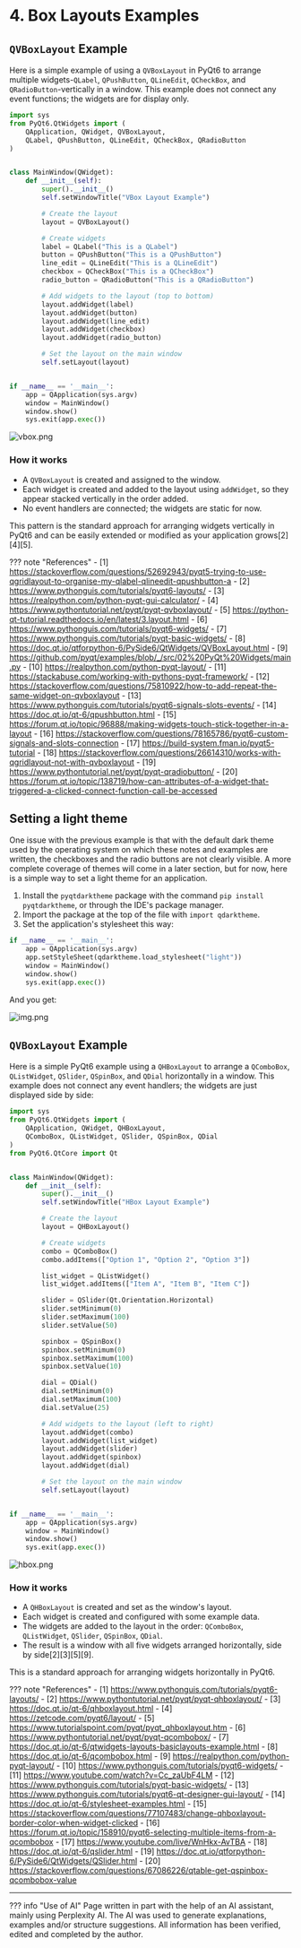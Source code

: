 # 4. Box Layouts Examples

## `QVBoxLayout` Example

Here is a simple example of using a `QVBoxLayout` in PyQt6 to arrange multiple widgets-`QLabel`, `QPushButton`,
`QLineEdit`, `QCheckBox`, and `QRadioButton`-vertically in a window. This example does not connect any event functions;
the widgets are for display only.

```python
import sys
from PyQt6.QtWidgets import (
    QApplication, QWidget, QVBoxLayout,
    QLabel, QPushButton, QLineEdit, QCheckBox, QRadioButton
)


class MainWindow(QWidget):
    def __init__(self):
        super().__init__()
        self.setWindowTitle("VBox Layout Example")

        # Create the layout
        layout = QVBoxLayout()

        # Create widgets
        label = QLabel("This is a QLabel")
        button = QPushButton("This is a QPushButton")
        line_edit = QLineEdit("This is a QLineEdit")
        checkbox = QCheckBox("This is a QCheckBox")
        radio_button = QRadioButton("This is a QRadioButton")

        # Add widgets to the layout (top to bottom)
        layout.addWidget(label)
        layout.addWidget(button)
        layout.addWidget(line_edit)
        layout.addWidget(checkbox)
        layout.addWidget(radio_button)

        # Set the layout on the main window
        self.setLayout(layout)


if __name__ == '__main__':
    app = QApplication(sys.argv)
    window = MainWindow()
    window.show()
    sys.exit(app.exec())
```

![vbox.png](vbox.png)

### How it works

- A `QVBoxLayout` is created and assigned to the window.
- Each widget is created and added to the layout using `addWidget`, so they appear stacked vertically in the order
  added.
- No event handlers are connected; the widgets are static for now.

This pattern is the standard approach for arranging widgets vertically in PyQt6 and can be easily extended or modified
as your application grows[2][4][5].

??? note "References"
    - [1] https://stackoverflow.com/questions/52692943/pyqt5-trying-to-use-qgridlayout-to-organise-my-qlabel-qlineedit-qpushbutton-a
    - [2] https://www.pythonguis.com/tutorials/pyqt6-layouts/
    - [3] https://realpython.com/python-pyqt-gui-calculator/
    - [4] https://www.pythontutorial.net/pyqt/pyqt-qvboxlayout/
    - [5] https://python-qt-tutorial.readthedocs.io/en/latest/3.layout.html
    - [6] https://www.pythonguis.com/tutorials/pyqt6-widgets/
    - [7] https://www.pythonguis.com/tutorials/pyqt-basic-widgets/
    - [8] https://doc.qt.io/qtforpython-6/PySide6/QtWidgets/QVBoxLayout.html
    - [9] https://github.com/pyqt/examples/blob/_/src/02%20PyQt%20Widgets/main.py
    - [10] https://realpython.com/python-pyqt-layout/
    - [11] https://stackabuse.com/working-with-pythons-pyqt-framework/
    - [12] https://stackoverflow.com/questions/75810922/how-to-add-repeat-the-same-widget-on-qvboxlayout
    - [13] https://www.pythonguis.com/tutorials/pyqt6-signals-slots-events/
    - [14] https://doc.qt.io/qt-6/qpushbutton.html
    - [15] https://forum.qt.io/topic/96888/making-widgets-touch-stick-together-in-a-layout
    - [16] https://stackoverflow.com/questions/78165786/pyqt6-custom-signals-and-slots-connection
    - [17] https://build-system.fman.io/pyqt5-tutorial
    - [18] https://stackoverflow.com/questions/26614310/works-with-qgridlayout-not-with-qvboxlayout
    - [19] https://www.pythontutorial.net/pyqt/pyqt-qradiobutton/
    - [20] https://forum.qt.io/topic/138719/how-can-attributes-of-a-widget-that-triggered-a-clicked-connect-function-call-be-accessed


## Setting a light theme

One issue with the previous example is that with the default dark theme used by the operating system on which these 
notes and examples are written, the checkboxes and the radio buttons are not clearly visible. A more complete coverage
of themes will come in a later section, but for now, here is a simple way to set a light theme for an application.

1. Install the `pyqtdarktheme` package with the command `pip install pyqtdarktheme`, or through the IDE's package 
   manager.
2. Import the package at the top of the file with `import qdarktheme`.
3. Set the application's stylesheet this way:
```python
if __name__ == '__main__':
    app = QApplication(sys.argv)
    app.setStyleSheet(qdarktheme.load_stylesheet("light"))
    window = MainWindow()
    window.show()
    sys.exit(app.exec())
```

And you get:

![img.png](vbox2.png)

## `QVBoxLayout` Example

Here is a simple PyQt6 example using a `QHBoxLayout` to arrange a `QComboBox`, `QListWidget`, `QSlider`, `QSpinBox`, and
`QDial` horizontally in a window. This example does not connect any event handlers; the widgets are just displayed side
by side:

```python
import sys
from PyQt6.QtWidgets import (
    QApplication, QWidget, QHBoxLayout,
    QComboBox, QListWidget, QSlider, QSpinBox, QDial
)
from PyQt6.QtCore import Qt


class MainWindow(QWidget):
    def __init__(self):
        super().__init__()
        self.setWindowTitle("HBox Layout Example")

        # Create the layout
        layout = QHBoxLayout()

        # Create widgets
        combo = QComboBox()
        combo.addItems(["Option 1", "Option 2", "Option 3"])

        list_widget = QListWidget()
        list_widget.addItems(["Item A", "Item B", "Item C"])

        slider = QSlider(Qt.Orientation.Horizontal)
        slider.setMinimum(0)
        slider.setMaximum(100)
        slider.setValue(50)

        spinbox = QSpinBox()
        spinbox.setMinimum(0)
        spinbox.setMaximum(100)
        spinbox.setValue(10)

        dial = QDial()
        dial.setMinimum(0)
        dial.setMaximum(100)
        dial.setValue(25)

        # Add widgets to the layout (left to right)
        layout.addWidget(combo)
        layout.addWidget(list_widget)
        layout.addWidget(slider)
        layout.addWidget(spinbox)
        layout.addWidget(dial)

        # Set the layout on the main window
        self.setLayout(layout)


if __name__ == '__main__':
    app = QApplication(sys.argv)
    window = MainWindow()
    window.show()
    sys.exit(app.exec())
```

![hbox.png](hbox.png)

### How it works

- A `QHBoxLayout` is created and set as the window's layout.
- Each widget is created and configured with some example data.
- The widgets are added to the layout in the order: `QComboBox`, `QListWidget`, `QSlider`, `QSpinBox`, `QDial`.
- The result is a window with all five widgets arranged horizontally, side by side[2][3][5][9].

This is a standard approach for arranging widgets horizontally in PyQt6.

??? note "References"
    - [1] https://www.pythonguis.com/tutorials/pyqt6-layouts/
    - [2] https://www.pythontutorial.net/pyqt/pyqt-qhboxlayout/
    - [3] https://doc.qt.io/qt-6/qhboxlayout.html
    - [4] https://zetcode.com/pyqt6/layout/
    - [5] https://www.tutorialspoint.com/pyqt/pyqt_qhboxlayout.htm
    - [6] https://www.pythontutorial.net/pyqt/pyqt-qcombobox/
    - [7] https://doc.qt.io/qt-6/qtwidgets-layouts-basiclayouts-example.html
    - [8] https://doc.qt.io/qt-6/qcombobox.html
    - [9] https://realpython.com/python-pyqt-layout/
    - [10] https://www.pythonguis.com/tutorials/pyqt6-widgets/
    - [11] https://www.youtube.com/watch?v=Cc_zaUbF4LM
    - [12] https://www.pythonguis.com/tutorials/pyqt-basic-widgets/
    - [13] https://www.pythonguis.com/tutorials/pyqt6-qt-designer-gui-layout/
    - [14] https://doc.qt.io/qt-6/stylesheet-examples.html
    - [15] https://stackoverflow.com/questions/77107483/change-qhboxlayout-border-color-when-widget-clicked
    - [16] https://forum.qt.io/topic/158910/pyqt6-selecting-multiple-items-from-a-qcombobox
    - [17] https://www.youtube.com/live/WnHkx-AvTBA
    - [18] https://doc.qt.io/qt-6/qslider.html
    - [19] https://doc.qt.io/qtforpython-6/PySide6/QtWidgets/QSlider.html
    - [20] https://stackoverflow.com/questions/67086226/qtable-get-qspinbox-qcombobox-value


---------------

??? info "Use of AI"
    Page written in part with the help of an AI assistant, mainly using Perplexity AI. The AI was used to generate
    explanations, examples and/or structure suggestions. All information has been verified, edited and completed by
    the author.